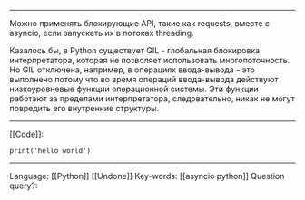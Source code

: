 ___
Можно применять блокирующие API, такие как requests, вместе с asyncio, если запускать их в потоках threading. 

Казалось бы, в Python существует GIL - глобальная блокировка интерпретатора, которая не позволяет использовать многопоточность. Но GIL отключена, например, в операциях ввода-вывода - это выполнено потому что во время операций ввода-вывода действуют низкоуровневые функции операционной системы. Эти функции работают за пределами интерпретатора, следовательно, никак не могут повредить его внутренние структуры. 
___
[[Code]]:
```
print('hello world')
```
___
Language: [[Python]] [[Undone]]
Key-words:  [[asyncio python]]
Question query?: 